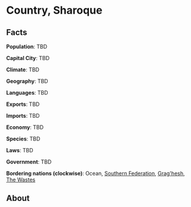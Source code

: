 # Country, Sharoque
## Facts
**Population**: TBD

**Capital City**: TBD

**Climate**: TBD

**Geography**: TBD

**Languages**: TBD

**Exports**: TBD

**Imports**: TBD

**Economy**: TBD

**Species**: TBD

**Laws**: TBD

**Government**: TBD

**Bordering nations (clockwise)**: Ocean, [Southern Federation](southern_federation.md), [Grag'hesh](graghesh.md), [The Wastes](wastes.md)

## About
